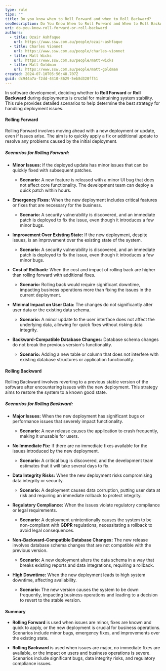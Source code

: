 ```yaml
---
type: rule
tips: ""
title: Do you know when to Roll Forward and when to Roll Backward?
seoDescription: Do You Know When to Roll Forward and When to Roll Backward?
uri: do-you-know-roll-forward-or-roll-backward
authors:
  - title: Ozair Ashfaque
    url: https://www.ssw.com.au/people/ozair-ashfaque
  - title: Charles Vionnet
    url: https://www.ssw.com.au/people/charles-vionnet
  - title: Matt Wicks
    url: https://www.ssw.com.au/people/matt-wicks
  - title: Matt Goldman
    url: https://www.ssw.com.au/people/matt-goldman
created: 2024-07-10T05:56:48.707Z
guid: dc944a7a-f2dd-4410-8629-5eb8d320ff51
---
```

In software development, deciding whether to **Roll Forward** or **Roll Backward** during deployments is crucial for maintaining system stability. This rule provides detailed scenarios to help determine the best strategy for handling deployment issues.

#### Rolling Forward
Rolling Forward involves moving ahead with a new deployment or update, even if issues arise. The aim is to quickly apply a fix or additional update to resolve any problems caused by the initial deployment.

##### Scenarios for Rolling Forward:
- **Minor Issues:** If the deployed update has minor issues that can be quickly fixed with subsequent patches.
  - **Scenario:** A new feature is released with a minor UI bug that does not affect core functionality. The development team can deploy a quick patch within hours.

- **Emergency Fixes:** When the new deployment includes critical features or fixes that are necessary for the business.
  - **Scenario:** A security vulnerability is discovered, and an immediate patch is deployed to fix the issue, even though it introduces a few minor bugs.

- **Improvement Over Existing State:** If the new deployment, despite issues, is an improvement over the existing state of the system.
  - **Scenario:** A security vulnerability is discovered, and an immediate patch is deployed to fix the issue, even though it introduces a few minor bugs.

- **Cost of Rollback:** When the cost and impact of rolling back are higher than rolling forward with additional fixes.
  - **Scenario:** Rolling back would require significant downtime, impacting business operations more than fixing the issues in the current deployment.

- **Minimal Impact on User Data:** The changes do not significantly alter user data or the existing data schema.
  - **Scenario:** A minor update to the user interface does not affect the underlying data, allowing for quick fixes without risking data integrity.

- **Backward-Compatible Database Changes:** Database schema changes do not break the previous version's functionality.
  - **Scenario:** Adding a new table or column that does not interfere with existing database structures or application functionality.

#### Rolling Backward
Rolling Backward involves reverting to a previous stable version of the software after encountering issues with the new deployment. This strategy aims to restore the system to a known good state. 

##### Scenarios for Rolling Backward: 
- **Major Issues:** When the new deployment has significant bugs or performance issues that severely impact functionality.
  - **Scenario:** A new release causes the application to crash frequently, making it unusable for users.

- **No Immediate Fix:** If there are no immediate fixes available for the issues introduced by the new deployment.
  - **Scenario:** A critical bug is discovered, and the development team estimates that it will take several days to fix.

- **Data Integrity Risks:** When the new deployment risks compromising data integrity or security.
  - **Scenario:** A deployment causes data corruption, putting user data at risk and requiring an immediate rollback to protect integrity.

- **Regulatory Compliance:** When the issues violate regulatory compliance or legal requirements.
  - **Scenario:** A deployment unintentionally causes the system to be non-compliant with **GDPR** regulations, necessitating a rollback to avoid legal consequences.

- **Non-Backward-Compatible Database Changes:** The new release involves database schema changes that are not compatible with the previous version.
  - **Scenario:** A new deployment alters the data schema in a way that breaks existing reports and data integrations, requiring a rollback.

- **High Downtime:** When the new deployment leads to high system downtime, affecting availability.
  - **Scenario:** The new version causes the system to be down frequently, impacting business operations and leading to a decision to revert to the stable version. 

#### Summary
- **Rolling Forward** is used when issues are minor, fixes are known and quick to apply, or the new deployment is crucial for business operations. Scenarios include minor bugs, emergency fixes, and improvements over the existing state. 

- **Rolling Backward** is used when issues are major, no immediate fixes are available, or the impact on users and business operations is severe. Scenarios include significant bugs, data integrity risks, and regulatory compliance issues. 
